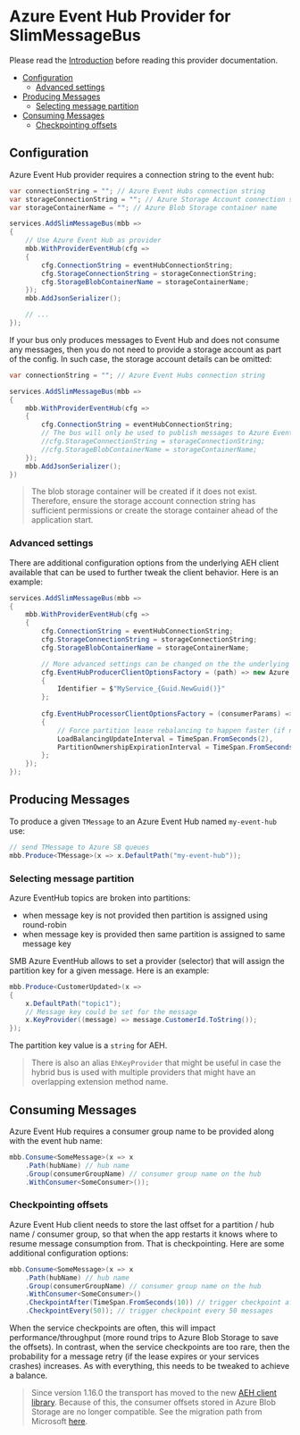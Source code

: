 # Azure Event Hub Provider for SlimMessageBus  <!-- omit in toc -->

Please read the [Introduction](intro.md) before reading this provider documentation.

- [Configuration](#configuration)
  - [Advanced settings](#advanced-settings)
- [Producing Messages](#producing-messages)
  - [Selecting message partition](#selecting-message-partition)
- [Consuming Messages](#consuming-messages)
  - [Checkpointing offsets](#checkpointing-offsets)

## Configuration

Azure Event Hub provider requires a connection string to the event hub:

```cs
var connectionString = ""; // Azure Event Hubs connection string
var storageConnectionString = ""; // Azure Storage Account connection string (for the consumer group to store last checkpointed offset of each topic-partition)
var storageContainerName = ""; // Azure Blob Storage container name

services.AddSlimMessageBus(mbb =>
{
    // Use Azure Event Hub as provider    
    mbb.WithProviderEventHub(cfg =>
    {
        cfg.ConnectionString = eventHubConnectionString;
        cfg.StorageConnectionString = storageConnectionString;
        cfg.StorageBlobContainerName = storageContainerName;
    });    
    mbb.AddJsonSerializer();

    // ...
});
```

If your bus only produces messages to Event Hub and does not consume any messages, then you do not need to provide a storage account as part of the config. In such case, the storage account details can be omitted:

```cs
var connectionString = ""; // Azure Event Hubs connection string

services.AddSlimMessageBus(mbb =>
{
    mbb.WithProviderEventHub(cfg =>
    {
        cfg.ConnectionString = eventHubConnectionString;
        // The bus will only be used to publish messages to Azure Event Hub - no need to set the storage account details for consumer leases
        //cfg.StorageConnectionString = storageConnectionString;
        //cfg.StorageBlobContainerName = storageContainerName;
    });
    mbb.AddJsonSerializer();
})
```

> The blob storage container will be created if it does not exist. Therefore, ensure the storage account connection string has sufficient permissions or create the storage container ahead of the application start.

### Advanced settings

There are additional configuration options from the underlying AEH client available
that can be used to further tweak the client behavior. Here is an example:

```cs
services.AddSlimMessageBus(mbb =>
{
    mbb.WithProviderEventHub(cfg =>
    {
        cfg.ConnectionString = eventHubConnectionString;
        cfg.StorageConnectionString = storageConnectionString;
        cfg.StorageBlobContainerName = storageContainerName;

        // More advanced settings can be changed on the the underlying AEH client
        cfg.EventHubProducerClientOptionsFactory = (path) => new Azure.Messaging.EventHubs.Producer.EventHubProducerClientOptions
        {
            Identifier = $"MyService_{Guid.NewGuid()}"
        };
        
        cfg.EventHubProcessorClientOptionsFactory = (consumerParams) => new Azure.Messaging.EventHubs.EventProcessorClientOptions
        {
            // Force partition lease rebalancing to happen faster (if new consumers join they can quickly gain a partition lease)
            LoadBalancingUpdateInterval = TimeSpan.FromSeconds(2),
            PartitionOwnershipExpirationInterval = TimeSpan.FromSeconds(5),
        };
    });    
});
```

## Producing Messages

To produce a given `TMessage` to an Azure Event Hub named `my-event-hub` use:

```cs
// send TMessage to Azure SB queues
mbb.Produce<TMessage>(x => x.DefaultPath("my-event-hub")); 
```

### Selecting message partition

Azure EventHub topics are broken into partitions:

- when message key is not provided then partition is assigned using round-robin
- when message key is provided then same partition is assigned to same message key

SMB Azure EventHub allows to set a provider (selector) that will assign the partition key for a given message. Here is an example:

```cs
mbb.Produce<CustomerUpdated>(x => 
{
    x.DefaultPath("topic1");
    // Message key could be set for the message
    x.KeyProvider((message) => message.CustomerId.ToString());
});
```

The partition key value is a `string` for AEH.

> There is also an alias `EhKeyProvider` that might be useful in case the hybrid bus is used with multiple providers that might have an overlapping extension method name.

## Consuming Messages

Azure Event Hub requires a consumer group name to be provided along with the event hub name:

```cs
mbb.Consume<SomeMessage>(x => x
    .Path(hubName) // hub name
    .Group(consumerGroupName) // consumer group name on the hub
    .WithConsumer<SomeConsumer>());
```

### Checkpointing offsets

Azure Event Hub client needs to store the last offset for a partition / hub name / consumer group, so that when the app restarts it knows where to resume message consumption from.
That is checkpointing. Here are some additional configuration options:

```cs
mbb.Consume<SomeMessage>(x => x
    .Path(hubName) // hub name
    .Group(consumerGroupName) // consumer group name on the hub
    .WithConsumer<SomeConsumer>()
    .CheckpointAfter(TimeSpan.FromSeconds(10)) // trigger checkpoint after 10 seconds 
    .CheckpointEvery(50)); // trigger checkpoint every 50 messages
```

When the service checkpoints are often, this will impact performance/throughput (more round trips to Azure Blob Storage to save the offsets). In contrast, when the service checkpoints are too rare, then the probability for a message retry (if the lease expires or your services crashes) increases. As with everything, this needs to be tweaked to achieve a balance.

> Since version 1.16.0 the transport has moved to the new [AEH client library](https://www.nuget.org/packages/Azure.Messaging.EventHubs/).
> Because of this, the consumer offsets stored in Azure Blob Storage are no longer compatible.
> See the migration path from Microsoft [here](https://github.com/Azure/azure-sdk-for-net/blob/main/sdk/eventhub/Azure.Messaging.EventHubs/MigrationGuide.md#migrating-eventprocessorhost-checkpoints).
